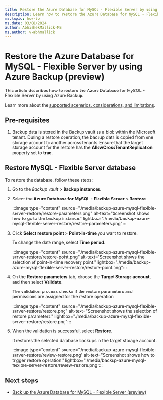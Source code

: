 ```yaml
---
title: Restore the Azure Database for MySQL - Flexible Server by using Azure Backup
description: Learn how to restore the Azure Database for MySQL - Flexible Server.
ms.topic: how-to
ms.date: 03/08/2024
author: AbhishekMallick-MS
ms.author: v-abhmallick
---
```


# Restore the Azure Database for MySQL - Flexible Server by using Azure Backup (preview)

This article describes how to restore the Azure Database for MySQL - Flexible Server by using Azure Backup.

Learn more about the [supported scenarios. considerations, and limitations](backup-azure-mysql-flexible-server-support-matrix.md).

## Pre-requisites

1. Backup data is stored in the Backup vault as a blob within the Microsoft tenant. During a restore operation, the backup data is copied from one storage account to another across tenants. Ensure that the target storage account for the restore has the **AllowCrossTenantReplication** property set to **true**.

## Restore MySQL - Flexible Server database

To restore the database, follow these steps:

1. Go to the *Backup vault* > **Backup instances**.

2. Select the **Azure Database for MySQL - Flexible Server** > **Restore**.

   :::image type="content" source="./media/backup-azure-mysql-flexible-server-restore/restore-parameters.png" alt-text="Screenshot shows how to go to the backup instance." lightbox="./media/backup-azure-mysql-flexible-server-restore/restore-parameters.png":::

3. Click **Select restore point** > **Point-in-time** you want to restore.

   To change the date range, select **Time period**.

   :::image type="content" source="./media/backup-azure-mysql-flexible-server-restore/restore-point.png" alt-text="Screenshot shows the selection of point-in-time recovery point." lightbox="./media/backup-azure-mysql-flexible-server-restore/restore-point.png":::

4. On the **Restore parameters** tab, choose the **Target Storage account**, and then select **Validate**.

   The validation process checks if the restore parameters and permissions are assigned for the restore operation.


   :::image type="content" source="./media/backup-azure-mysql-flexible-server-restore/restore.png" alt-text="Screenshot shows the selection of restore parameters." lightbox="./media/backup-azure-mysql-flexible-server-restore/restore.png":::

5. When the validation is successful, select **Restore**.

   It restores the selected database backups in the target storage account.

   :::image type="content" source="./media/backup-azure-mysql-flexible-server-restore/review-restore.png" alt-text="Screenshot shows how to trigger restore operation." lightbox="./media/backup-azure-mysql-flexible-server-restore/review-restore.png":::

## Next steps

- [Back up the Azure Database for MySQL - Flexible Server (preview)](backup-azure-mysql-flexible-server.md)